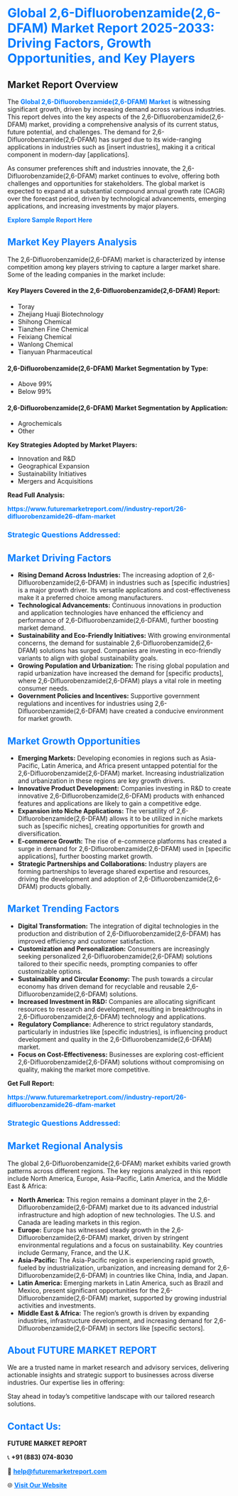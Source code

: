 <h1 style="color: #007BFF;">Global 2,6-Difluorobenzamide(2,6-DFAM) Market Report 2025-2033: Driving Factors, Growth Opportunities, and Key Players</h1>

<section id="overview">
<h2>Market Report Overview</h2>
<p>The <a href="https://www.futuremarketreport.com//industry-report/26-difluorobenzamide26-dfam-market" style="color: #007BFF; text-decoration: none;"><strong>Global 2,6-Difluorobenzamide(2,6-DFAM) Market</strong></a> is witnessing significant growth, driven by increasing demand across various industries. This report delves into the key aspects of the 2,6-Difluorobenzamide(2,6-DFAM) market, providing a comprehensive analysis of its current status, future potential, and challenges. The demand for 2,6-Difluorobenzamide(2,6-DFAM) has surged due to its wide-ranging applications in industries such as [insert industries], making it a critical component in modern-day [applications].</p>
<p>As consumer preferences shift and industries innovate, the 2,6-Difluorobenzamide(2,6-DFAM) market continues to evolve, offering both challenges and opportunities for stakeholders. The global market is expected to expand at a substantial compound annual growth rate (CAGR) over the forecast period, driven by technological advancements, emerging applications, and increasing investments by major players.</p>
</section>

<section id="overview">
<p><a href="https://www.futuremarketreport.com//request-sample/reportId=47082" style="color: #007BFF; text-decoration: none;"><strong>Explore Sample Report Here</strong></a></p>
</section>

<section id="key-players">
<h2 style="color: #007BFF;">Market Key Players Analysis</h2>
<p>The 2,6-Difluorobenzamide(2,6-DFAM) market is characterized by intense competition among key players striving to capture a larger market share. Some of the leading companies in the market include:</p>
<h4>Key Players Covered in the 2,6-Difluorobenzamide(2,6-DFAM) Report:</h4>
<ul><li>Toray</li><li>Zhejiang Huaji Biotechnology</li><li>Shihong Chemical</li><li>Tianzhen Fine Chemical</li><li>Feixiang Chemical</li><li>Wanlong Chemical</li><li>Tianyuan Pharmaceutical</li></ul>
<h4>2,6-Difluorobenzamide(2,6-DFAM) Market Segmentation by Type:</h4>
<ul><li>Above 99%</li><li>Below 99%</li></ul>

<h4>2,6-Difluorobenzamide(2,6-DFAM) Market Segmentation by Application:</h4>
<ul><li>Agrochemicals</li><li>Other</li></ul>
<p><strong>Key Strategies Adopted by Market Players:</strong></p>
<ul>
<li>Innovation and R&D</li>
<li>Geographical Expansion</li>
<li>Sustainability Initiatives</li>
<li>Mergers and Acquisitions</li>
</ul>
</section>

<section>
<p><strong>Read Full Analysis: </strong></p><a href="https://www.futuremarketreport.com//industry-report/26-difluorobenzamide26-dfam-market" style="color: #007BFF; text-decoration: none;"><strong>https://www.futuremarketreport.com//industry-report/26-difluorobenzamide26-dfam-market</strong></a>
<h3 style="color: #007BFF;">Strategic Questions Addressed:</h3>
</section>

<section id="driving-factors">
<h2 style="color: #007BFF;">Market Driving Factors</h2>
<ul>
<li><strong>Rising Demand Across Industries:</strong> The increasing adoption of 2,6-Difluorobenzamide(2,6-DFAM) in industries such as [specific industries] is a major growth driver. Its versatile applications and cost-effectiveness make it a preferred choice among manufacturers.</li>
<li><strong>Technological Advancements:</strong> Continuous innovations in production and application technologies have enhanced the efficiency and performance of 2,6-Difluorobenzamide(2,6-DFAM), further boosting market demand.</li>
<li><strong>Sustainability and Eco-Friendly Initiatives:</strong> With growing environmental concerns, the demand for sustainable 2,6-Difluorobenzamide(2,6-DFAM) solutions has surged. Companies are investing in eco-friendly variants to align with global sustainability goals.</li>
<li><strong>Growing Population and Urbanization:</strong> The rising global population and rapid urbanization have increased the demand for [specific products], where 2,6-Difluorobenzamide(2,6-DFAM) plays a vital role in meeting consumer needs.</li>
<li><strong>Government Policies and Incentives:</strong> Supportive government regulations and incentives for industries using 2,6-Difluorobenzamide(2,6-DFAM) have created a conducive environment for market growth.</li>
</ul>
</section>

<section id="growth-opportunities">
<h2 style="color: #007BFF;">Market Growth Opportunities</h2>
<ul>
<li><strong>Emerging Markets:</strong> Developing economies in regions such as Asia-Pacific, Latin America, and Africa present untapped potential for the 2,6-Difluorobenzamide(2,6-DFAM) market. Increasing industrialization and urbanization in these regions are key growth drivers.</li>
<li><strong>Innovative Product Development:</strong> Companies investing in R&D to create innovative 2,6-Difluorobenzamide(2,6-DFAM) products with enhanced features and applications are likely to gain a competitive edge.</li>
<li><strong>Expansion into Niche Applications:</strong> The versatility of 2,6-Difluorobenzamide(2,6-DFAM) allows it to be utilized in niche markets such as [specific niches], creating opportunities for growth and diversification.</li>
<li><strong>E-commerce Growth:</strong> The rise of e-commerce platforms has created a surge in demand for 2,6-Difluorobenzamide(2,6-DFAM) used in [specific applications], further boosting market growth.</li>
<li><strong>Strategic Partnerships and Collaborations:</strong> Industry players are forming partnerships to leverage shared expertise and resources, driving the development and adoption of 2,6-Difluorobenzamide(2,6-DFAM) products globally.</li>
</ul>
</section>

<section id="trending-factors">
<h2 style="color: #007BFF;">Market Trending Factors</h2>
<ul>
<li><strong>Digital Transformation:</strong> The integration of digital technologies in the production and distribution of 2,6-Difluorobenzamide(2,6-DFAM) has improved efficiency and customer satisfaction.</li>
<li><strong>Customization and Personalization:</strong> Consumers are increasingly seeking personalized 2,6-Difluorobenzamide(2,6-DFAM) solutions tailored to their specific needs, prompting companies to offer customizable options.</li>
<li><strong>Sustainability and Circular Economy:</strong> The push towards a circular economy has driven demand for recyclable and reusable 2,6-Difluorobenzamide(2,6-DFAM) solutions.</li>
<li><strong>Increased Investment in R&D:</strong> Companies are allocating significant resources to research and development, resulting in breakthroughs in 2,6-Difluorobenzamide(2,6-DFAM) technology and applications.</li>
<li><strong>Regulatory Compliance:</strong> Adherence to strict regulatory standards, particularly in industries like [specific industries], is influencing product development and quality in the 2,6-Difluorobenzamide(2,6-DFAM) market.</li>
<li><strong>Focus on Cost-Effectiveness:</strong> Businesses are exploring cost-efficient 2,6-Difluorobenzamide(2,6-DFAM) solutions without compromising on quality, making the market more competitive.</li>
</ul>
</section>

<section>
<p><strong>Get Full Report: </strong></p><a href="https://www.futuremarketreport.com//industry-report/26-difluorobenzamide26-dfam-market" style="color: #007BFF; text-decoration: none;"><strong>https://www.futuremarketreport.com//industry-report/26-difluorobenzamide26-dfam-market</strong></a>
<h3 style="color: #007BFF;">Strategic Questions Addressed:</h3>
</section>


<section id="regional-analysis">
<h2 style="color: #007BFF;">Market Regional Analysis</h2>
<p>The global 2,6-Difluorobenzamide(2,6-DFAM) market exhibits varied growth patterns across different regions. The key regions analyzed in this report include North America, Europe, Asia-Pacific, Latin America, and the Middle East & Africa:</p>
<ul>
<li><strong>North America:</strong> This region remains a dominant player in the 2,6-Difluorobenzamide(2,6-DFAM) market due to its advanced industrial infrastructure and high adoption of new technologies. The U.S. and Canada are leading markets in this region.</li>
<li><strong>Europe:</strong> Europe has witnessed steady growth in the 2,6-Difluorobenzamide(2,6-DFAM) market, driven by stringent environmental regulations and a focus on sustainability. Key countries include Germany, France, and the U.K.</li>
<li><strong>Asia-Pacific:</strong> The Asia-Pacific region is experiencing rapid growth, fueled by industrialization, urbanization, and increasing demand for 2,6-Difluorobenzamide(2,6-DFAM) in countries like China, India, and Japan.</li>
<li><strong>Latin America:</strong> Emerging markets in Latin America, such as Brazil and Mexico, present significant opportunities for the 2,6-Difluorobenzamide(2,6-DFAM) market, supported by growing industrial activities and investments.</li>
<li><strong>Middle East & Africa:</strong> The region’s growth is driven by expanding industries, infrastructure development, and increasing demand for 2,6-Difluorobenzamide(2,6-DFAM) in sectors like [specific sectors].</li>
</ul>
</section>

<footer>
<h2 style="color: #007BFF;">About FUTURE MARKET REPORT</h2>
<p>We are a trusted name in market research and advisory services, delivering actionable insights and strategic support to businesses across diverse industries. Our expertise lies in offering:</p>

<p>Stay ahead in today’s competitive landscape with our tailored research solutions.</p>

<h2 style="color: #007BFF;">Contact Us:</h2>
<p><strong>FUTURE MARKET REPORT</strong></p>
<p>📞 <strong>+91 (883) 074-8030</strong></p>
<p>📧 <strong><a href="mailto:help@futuremarketreport.com" style="color: #007BFF;">help@futuremarketreport.com</a></strong></p>
<p>🌐 <strong><a href="https://www.futuremarketreport.com/" style="color: #007BFF;">Visit Our Website</a></strong></p>
</footer>